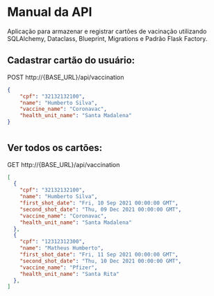 # Manual da API
Aplicação para armazenar e registrar cartões de vacinação  utilizando SQLAlchemy, Dataclass, Blueprint, Migrations e Padrão Flask Factory.

## Cadastrar cartão do usuário:
POST http://{BASE_URL}/api/vaccination

```json
{
    "cpf": "32132132100",
    "name": "Humberto Silva",
    "vaccine_name": "Coronavac",
    "health_unit_name": "Santa Madalena"
}

```
#

## Ver todos os cartões:
GET http://{BASE_URL}/api/vaccination

```json
[
  {
    "cpf": "32132132100",
    "name": "Humberto Silva",
    "first_shot_date": "Fri, 10 Sep 2021 00:00:00 GMT",
    "second_shot_date": "Thu, 09 Dec 2021 00:00:00 GMT",
    "vaccine_name": "Coronavac",
    "health_unit_name": "Santa Madalena"
  },
  {
    "cpf": "12312312300",
    "name": "Matheus Humberto",
    "first_shot_date": "Fri, 11 Sep 2021 00:00:00 GMT",
    "second_shot_date": "Thu, 10 Dec 2021 00:00:00 GMT",
    "vaccine_name": "Pfizer",
    "health_unit_name": "Santa Rita"
  },
]

```
#

